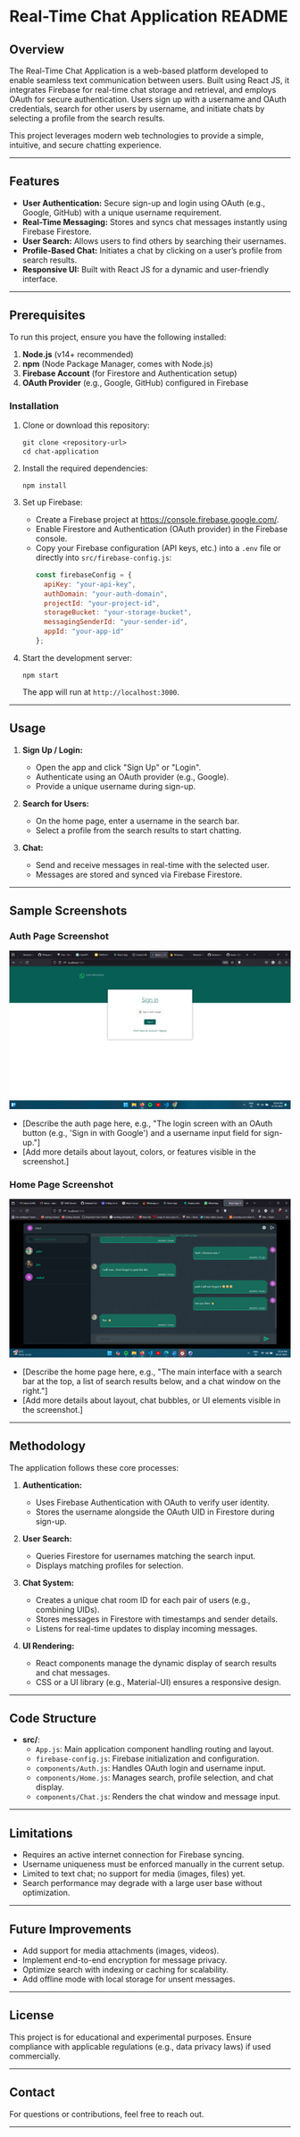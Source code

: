 # Real-Time Chat Application README

## Overview
The Real-Time Chat Application is a web-based platform developed to enable seamless text communication between users. Built using React JS, it integrates Firebase for real-time chat storage and retrieval, and employs OAuth for secure authentication. Users sign up with a username and OAuth credentials, search for other users by username, and initiate chats by selecting a profile from the search results.

This project leverages modern web technologies to provide a simple, intuitive, and secure chatting experience.

---

## Features
- **User Authentication:** Secure sign-up and login using OAuth (e.g., Google, GitHub) with a unique username requirement.
- **Real-Time Messaging:** Stores and syncs chat messages instantly using Firebase Firestore.
- **User Search:** Allows users to find others by searching their usernames.
- **Profile-Based Chat:** Initiates a chat by clicking on a user’s profile from search results.
- **Responsive UI:** Built with React JS for a dynamic and user-friendly interface.

---

## Prerequisites
To run this project, ensure you have the following installed:
1. **Node.js** (v14+ recommended)
2. **npm** (Node Package Manager, comes with Node.js)
3. **Firebase Account** (for Firestore and Authentication setup)
4. **OAuth Provider** (e.g., Google, GitHub) configured in Firebase

### Installation
1. Clone or download this repository:
   ```
   git clone <repository-url>
   cd chat-application
   ```
2. Install the required dependencies:
   ```
   npm install
   ```
3. Set up Firebase:
   - Create a Firebase project at https://console.firebase.google.com/.
   - Enable Firestore and Authentication (OAuth provider) in the Firebase console.
   - Copy your Firebase configuration (API keys, etc.) into a `.env` file or directly into `src/firebase-config.js`:
     ```javascript
     const firebaseConfig = {
       apiKey: "your-api-key",
       authDomain: "your-auth-domain",
       projectId: "your-project-id",
       storageBucket: "your-storage-bucket",
       messagingSenderId: "your-sender-id",
       appId: "your-app-id"
     };
     ```

4. Start the development server:
   ```
   npm start
   ```
   The app will run at `http://localhost:3000`.

---

## Usage
1. **Sign Up / Login:**
   - Open the app and click "Sign Up" or "Login".
   - Authenticate using an OAuth provider (e.g., Google).
   - Provide a unique username during sign-up.

2. **Search for Users:**
   - On the home page, enter a username in the search bar.
   - Select a profile from the search results to start chatting.

3. **Chat:**
   - Send and receive messages in real-time with the selected user.
   - Messages are stored and synced via Firebase Firestore.

---

## Sample Screenshots

### Auth Page Screenshot
![Alt text](signin.png)
   - [Describe the auth page here, e.g., "The login screen with an OAuth button (e.g., 'Sign in with Google') and a username input field for sign-up."]
   - [Add more details about layout, colors, or features visible in the screenshot.]

### Home Page Screenshot
![Alt text](Home_page.png)
   - [Describe the home page here, e.g., "The main interface with a search bar at the top, a list of search results below, and a chat window on the right."]
   - [Add more details about layout, chat bubbles, or UI elements visible in the screenshot.]

---

## Methodology
The application follows these core processes:

1. **Authentication:**
   - Uses Firebase Authentication with OAuth to verify user identity.
   - Stores the username alongside the OAuth UID in Firestore during sign-up.

2. **User Search:**
   - Queries Firestore for usernames matching the search input.
   - Displays matching profiles for selection.

3. **Chat System:**
   - Creates a unique chat room ID for each pair of users (e.g., combining UIDs).
   - Stores messages in Firestore with timestamps and sender details.
   - Listens for real-time updates to display incoming messages.

4. **UI Rendering:**
   - React components manage the dynamic display of search results and chat messages.
   - CSS or a UI library (e.g., Material-UI) ensures a responsive design.

---

## Code Structure
- **src/**:
  - `App.js`: Main application component handling routing and layout.
  - `firebase-config.js`: Firebase initialization and configuration.
  - `components/Auth.js`: Handles OAuth login and username input.
  - `components/Home.js`: Manages search, profile selection, and chat display.
  - `components/Chat.js`: Renders the chat window and message input.

---

## Limitations
- Requires an active internet connection for Firebase syncing.
- Username uniqueness must be enforced manually in the current setup.
- Limited to text chat; no support for media (images, files) yet.
- Search performance may degrade with a large user base without optimization.

---

## Future Improvements
- Add support for media attachments (images, videos).
- Implement end-to-end encryption for message privacy.
- Optimize search with indexing or caching for scalability.
- Add offline mode with local storage for unsent messages.

---

## License
This project is for educational and experimental purposes. Ensure compliance with applicable regulations (e.g., data privacy laws) if used commercially.

---

## Contact
For questions or contributions, feel free to reach out.

---
